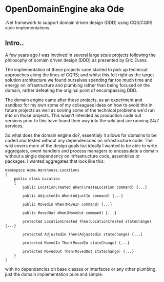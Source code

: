 # OpenDomainEngine aka Ode

.Net framework to support domain driven design (DDD) using CQS/CQRS style implementations.

## Intro..

A few years ago I was involved in several large scale projects following the philosophy of domain driven design (DDD) as presented by Eric Evans.

The implementation of these projects soon started to pick up technical approaches along the lines of CQRS; and whilst this felt right as the target solution architecture we found ourselves spending far too much time and energy on infrastructure and plumbing rather than being focused on the domain, rather defeating the original point of encompassing DDD.

The domain engine came after these projects, as an experiment and sandbox for my own some of my colleagues ideas on how to avoid this in future projects as well as solving some of the technical problems we'd run into on those projects. This wasn't intended as production code but versions prior to this have found their way into the wild and are running 24/7 services.  

So what does the domain engine do?, essentialy it allows for domains to be coded and tested without any dependencoes on infrastructure code.   The wiki covers more of the design goals but ideally I wanted to be able to write aggregates, event handlers and process managers to encapsulate a domain without a single dependency on infrastructure code, assemblies or packages.  I wanted aggregates that look like this:

```
namespace Acme.Warehouse.Locations
{
    public class Location
    {
        public LocationCreated When(CreateLocation command) {...}
    
        public AdjustedIn When(AdjustIn command) {...}

        public MovedIn When(MoveIn command) {...}

        public MovedOut When(MoveOut command) {...}

        protected LocationCreated Then(LocationCreated stateChange) {...}

        protected AdjustedIn Then(AdjustedIn stateChange) {...}

        protected MovedIn Then(MovedIn stateChange) {...}

        protected MovedOut Then(MovedOut stateChange) {...}
    }
}
```

with no dependancies on base classes or interfaces or any other plumbing, just the domain implementation pure and simple.



